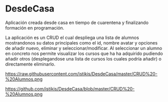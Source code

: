 # DesdeCasa
Aplicación creada desde casa en tiempo de cuarentena y finalizando formación en programación. 

  La aplicación es un CRUD el cual despliega una lista de alumnos mostrandonos su datos principales como el id, nombre avatar y opciones de añadir nuevo, eliminar y seleccionar/modificar. Al seleccionar un alumno en concreto nos permite visualizar los cursos que ha ha adquirido pudiendo añadir otros (desplegandose una lista de cursos los cuales podría añadir) o directamente eliminarlo.
  
  https://raw.githubusercontent.com/istikis/DesdeCasa/master/CRUD%20-%20Alumnos.png
  
  https://github.com/istikis/DesdeCasa/blob/master/CRUD%20-%20Alumnos.png
  
  
